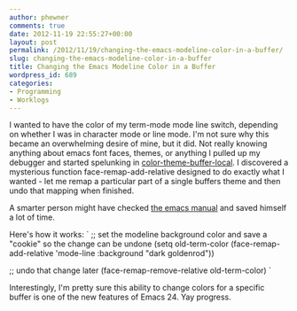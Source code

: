```yaml
---
author: phewner
comments: true
date: 2012-11-19 22:55:27+00:00
layout: post
permalink: /2012/11/19/changing-the-emacs-modeline-color-in-a-buffer/
slug: changing-the-emacs-modeline-color-in-a-buffer
title: Changing the Emacs Modeline Color in a Buffer
wordpress_id: 689
categories:
- Programming
- Worklogs
---
```


I wanted to have the color of my term-mode mode line switch, depending on whether I was in character mode or line mode.  I'm not sure why this became an overwhelming desire of mine, but it did.  Not really knowing anything about emacs font faces, themes, or anything I pulled up my debugger and started spelunking in [color-theme-buffer-local](https://github.com/vic/color-theme-buffer-local).  I discovered a mysterious function face-remap-add-relative designed to do exactly what I wanted - let me remap a particular part of a single buffers theme and then undo that mapping when finished.

A smarter person might have checked [the emacs manual](http://www.gnu.org/software/emacs/manual/html_node/elisp/Face-Remapping.html) and saved himself a lot of time.

Here's how it works:
`
;; set the modeline background color and save a "cookie" so the change can be undone
(setq old-term-color (face-remap-add-relative 'mode-line :background "dark goldenrod"))

;; undo that change later
(face-remap-remove-relative old-term-color)
`

Interestingly, I'm pretty sure this ability to change colors for a specific buffer is one of the new features of Emacs 24.  Yay progress.
